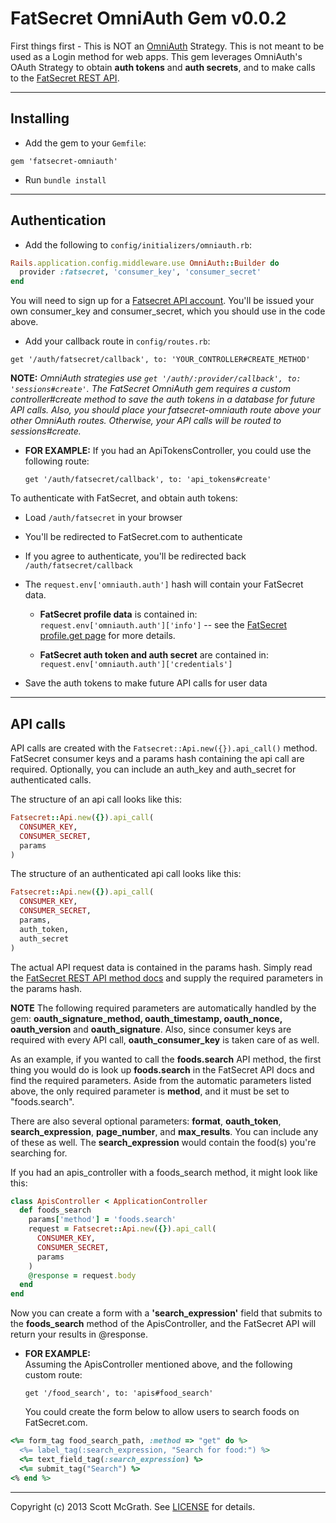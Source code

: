# FatSecret OmniAuth Gem v0.0.2

First things first - This is NOT an [OmniAuth] Strategy. This is not meant to
be used as a Login method for web apps. This gem leverages OmniAuth's OAuth
Strategy to obtain __auth tokens__ and __auth secrets__, and to make calls to
the [FatSecret REST API].  

[OmniAuth]: https://github.com/intridea/omniauth "OmniAuth"   
[FatSecret REST API]: http://platform.fatsecret.com/api/Default.aspx?screen=rapih "FatSecret REST API"

---
## Installing

* Add the gem to your `Gemfile`:

```
gem 'fatsecret-omniauth'
```

* Run `bundle install`

---
## Authentication

* Add the following to `config/initializers/omniauth.rb`:

```ruby
Rails.application.config.middleware.use OmniAuth::Builder do
  provider :fatsecret, 'consumer_key', 'consumer_secret'
end
```

You will need to sign up for a [Fatsecret API account]. You'll be issued
your own consumer_key and consumer_secret, which you should use in the
code above.

[FatSecret API account]: http://platform.fatsecret.com/api/ "FatSecret API account" 

* Add your callback route in  `config/routes.rb`:  

```
get '/auth/fatsecret/callback', to: 'YOUR_CONTROLLER#CREATE_METHOD'
```  

__NOTE:__ *OmniAuth strategies use `get '/auth/:provider/callback', to: 'sessions#create'`.
The FatSecret OmniAuth gem requires a custom controller#create method to save the
auth tokens in a database for future API calls. Also, you should place your fatsecret-omniauth
route above your other OmniAuth routes. Otherwise, your API calls will be routed to sessions#create.*

* __FOR EXAMPLE:__ If you had an ApiTokensController, you could use the following route:

    `get '/auth/fatsecret/callback', to: 'api_tokens#create'`


To authenticate with FatSecret, and obtain auth tokens:  

* Load `/auth/fatsecret` in your browser  
* You'll be redirected to FatSecret.com to authenticate  
* If you agree to authenticate, you'll be redirected back `/auth/fatsecret/callback`  
* The `request.env['omniauth.auth']` hash will contain your FatSecret data.  

    * __FatSecret profile data__ is contained in:  
    `request.env['omniauth.auth']['info']` -- see the [FatSecret profile.get page] for more details.
    
    * __FatSecret auth token and auth secret__ are contained in:  
    `request.env['omniauth.auth']['credentials']`

* Save the auth tokens to make future API calls for user data

[FatSecret profile.get page]: http://platform.fatsecret.com/api/Default.aspx?screen=rapiref&method=profile.get "FatSecret profile.get page"  

---
## API calls

API calls are created with the `Fatsecret::Api.new({}).api_call()` method.
FatSecret consumer keys and a params hash containing
the api call are required. Optionally, you can include an auth_key and auth_secret for
authenticated calls.

The structure of an api call looks like this:

```ruby
Fatsecret::Api.new({}).api_call(
  CONSUMER_KEY,
  CONSUMER_SECRET, 
  params
)
```

The structure of an authenticated api call looks like this:

```ruby
Fatsecret::Api.new({}).api_call(
  CONSUMER_KEY,
  CONSUMER_SECRET, 
  params, 
  auth_token,
  auth_secret
)
```

The actual API
request data is contained in the params hash. Simply read the 
[FatSecret REST API method docs] and supply the required parameters in the params hash. 

[FatSecret REST API method docs]: http://platform.fatsecret.com/api/Default.aspx?screen=rapiref "FatSecret REST API method docs"

**NOTE** The following required parameters are automatically handled by the
gem: __oauth_signature_method, oauth_timestamp, oauth_nonce, oauth_version__ and
__oauth_signature__. Also, since consumer keys are required 
with every API call, __oauth_consumer_key__ is taken care of as well.

As an example, if you wanted to call the __foods.search__ API method, the first
thing you would do is look up __foods.search__ in the FatSecret API docs and
find the required parameters. Aside from the automatic parameters
listed above, the only required parameter is  __method__, and it must be set to
"foods.search".

There are also several optional parameters: __format__, __oauth_token__,
__search_expression__, __page_number__, and __max_results__. You can include
any of these as well. The __search_expression__ would contain the food(s) you're
searching for. 

If you had an apis_controller with a foods_search method, it might look like this:

```ruby
class ApisController < ApplicationController
  def foods_search
    params['method'] = 'foods.search'
    request = Fatsecret::Api.new({}).api_call(
      CONSUMER_KEY,
      CONSUMER_SECRET, 
      params
    )   
    @response = request.body
  end
end
```

Now you can create a form with a __'search_expression'__ field that submits to
the __foods_search__ method of the ApisController, and the FatSecret API will
return your results in @response.


* __FOR EXAMPLE:__  
    Assuming the ApisController mentioned above, and the following custom route:

    `get '/food_search', to: 'apis#food_search'`

    You could create the form below to allow users to search foods on FatSecret.com.

```ruby
<%= form_tag food_search_path, :method => "get" do %>
  <%= label_tag(:search_expression, "Search for food:") %>
  <%= text_field_tag(:search_expression) %>
  <%= submit_tag("Search") %>
<% end %> 
```

[FatSecret, you could use the following route: REST API method docs]: http://platform.fatsecret.com/api/Default.aspx?screen=rapiref "FatSecret RESR API method docs"


---
Copyright (c) 2013 Scott McGrath. See [LICENSE] for details.

[LICENSE]: https://github.com/scrawlon/omniauth-fatsecret/blob/master/MIT-LICENSE "LICENSE"
